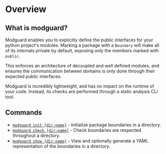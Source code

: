 # Overview

## What is modguard?
Modguard enables you to explicitly define the public interfaces for your python project's modules. Marking a package with a `Boundary` will make all of its internals private by default, exposing only the members marked with `public`.

This enforces an architecture of decoupled and well defined modules, and ensures the communication between domains is only done through their expected public interfaces.

Modguard is incredibly lightweight, and has no impact on the runtime of your code. Instead, its checks are performed through a static analysis CLI tool.

## Commands
* [`modguard init [dir-name]`](usage.md#modguard-init) - Initialize package boundaries in a directory.
* [`modguard check [dir-name]`](usage.md#modguard-check) - Check boundaries are respected throughout a directory.
* [`modguard show [dir-name]`](usage.md#modguard-show) - View and optionally generate a YAML representation of the boundaries in a directory.
